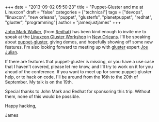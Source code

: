 +++
date = "2013-09-02 05:50:23"
title = "Puppet-Gluster and me at Linuxcon"
draft = "false"
categories = ["technical"]
tags = ["devops", "linuxcon", "new orleans", "puppet", "glusterfs", "planetpuppet", "redhat", "gluster", "programming"]
author = "jamesjustjames"
+++

<a href="http://www.johnmark.org/blog/">John Mark Walker</a>, (from <a href="http://www.redhat.com/">Redhat</a>) has been kind enough to invite me to speak at the <a href="https://events.linuxfoundation.org/events/linuxcon-north-america/program/co-located-events">Linuxcon Gluster Workshop</a> in <a href="https://events.linuxfoundation.org/events/linuxcon-north-america/extend-the-experience/about-new-orleans">New Orleans</a>. I'll be speaking about <a href="https://github.com/purpleidea/puppet-gluster">puppet-gluster</a>, giving demos, and hopefully showing off some new features. I'm also looking forward to meeting up with <a href="http://www.gluster.org/">gluster</a> expert <a href="http://joejulian.name/">Joe Julian</a>.

If there are features that puppet-gluster is missing, or you have a use case that I haven't covered, please let me know, and I'll try to work on it for you ahead of the conference. If you want to meet up for some puppet-gluster help, or to hack on code, I'll be around from the 16th to the 20th of September. My talk is on the 19th.

Special thanks to John Mark and Redhat for sponsoring this trip. Without them, none of this would be possible.

Happy hacking,

James


